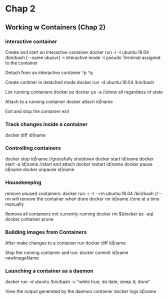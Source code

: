 # Chap 2

## Working w Containers (Chap 2)

### interactive container
Create and start an interactive container
    docker run -i -t ubuntu:16.04 /bin/bash [--name ubusvr]
-i    interactive mode
-t    pseudo Terminal assigned to the container

Detach from an interactive container
  ^p ^q

Create continer in detached mode
docker run -d ubuntu:16.04 /bin/bash

List running containers
  docker ps
  docker ps -a    //show all regardless of state

Attach to a running container
  docker attach id|name

Exit and stop the container
  exit

### Track changes inside a container
  docker diff id|name

### Controlling containers
  docker stop id|name       //gracefully shutdown
  docker start id|name
  docker start -a id|name   //start and attach
  docker restart id|name
  docker pause id|name
  docker unpause id|name

### Housekeeping
remove unused containers:
  docker run -i -t --rm ubuntu:16.04 /bin/bash      //--rm will remove the container when done
  docker rm id|name     //one at a time manually

Remove all containers not currently running
  docker rm $(docker ps -aq)
  docker container prune

### Building images from Containers
After make changes to a container run 
  docker diff id|name

Stop the running container and run:
  docker commit id|name newImageName

### Launching a container as a daemon
  docker run -d ubuntu /bin/bash -c "while true; do date; sleep 4; done"

View the output generated by the daemon container
  docker logs id|name

